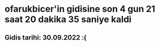 # ofarukbicer'in gidisine son 4 gun 21 saat 20 dakika 35 saniye kaldi

## Gidis tarihi: 30.09.2022 :(